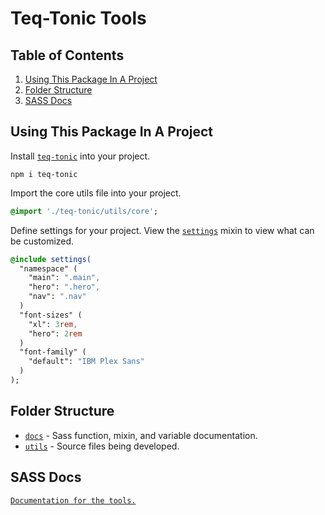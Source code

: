 # Teq-Tonic Tools

## Table of Contents

1. [Using This Package In A Project](#using-this-package-in-a-project)
2. [Folder Structure](#folder-structure)
3. [SASS Docs](https://ernieayala.github.io/teq-tonic/)


## Using This Package In A Project

Install [`teq-tonic`](https://www.npmjs.com/package/teq-tonic) into your project.

``` 
npm i teq-tonic
```

Import the core utils file into your project.

```sass
@import './teq-tonic/utils/core';
```

Define settings for your project.
View the [`settings`](https://ernieayala.github.io/teq-tonic/#mixin-settings) mixin to view what can be customized. 

``` sass
@include settings(
  "namespace" (
    "main": ".main",
    "hero": ".hero",
    "nav": ".nav"
  )
  "font-sizes" (
    "xl": 3rem,
    "hero": 2rem
  )
  "font-family" (
    "default": "IBM Plex Sans"
  )
);
```

## Folder Structure

* [`docs`](./docs) - Sass function, mixin, and variable documentation.
* [`utils`](./utils) - Source files being developed.

## SASS Docs

[`Documentation for the tools.`](https://ernieayala.github.io/teq-tonic/)
